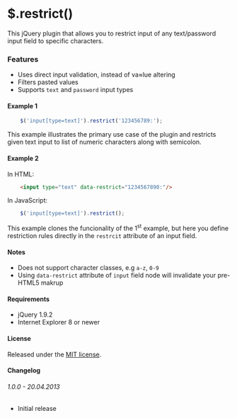 $.restrict()
============

This jQuery plugin that allows you to restrict input of any text/password input field to specific characters.

### Features

* Uses direct input validation, instead of va≈lue altering
* Filters pasted values
* Supports `text` and `password` input types

#### Example 1

```javascript
	$('input[type=text]').restrict('123456789:');
```

This example illustrates the primary use case of the plugin and restricts given text input to list of numeric characters along with semicolon.

#### Example 2

In HTML:

```html
	<input type="text" data-restrict="1234567890:"/>
```

In JavaScript:

```javascript
	$('input[type=text]').restrict();
```

This example clones the funcionality of the 1<sup>st</sup> example, but here you define restriction rules directly in the `restrcit` attribute of an input field.

#### Notes

* Does not support character classes, e.g `a-z`, `0-9`
* Using `data-restrict` attribute of `input` field node will invalidate your pre-HTML5 makrup

#### Requirements

* jQuery 1.9.2 
* Internet Explorer 8 or newer

#### License

Released under the [MIT license](http://www.opensource.org/licenses/mit-license.php).

#### Changelog

###### 1.0.0 - 20.04.2013

* Initial release

